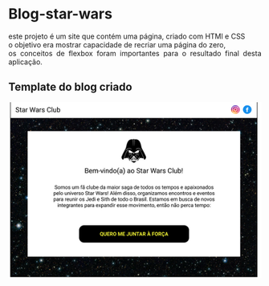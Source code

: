 # Blog-star-wars
<p align="justify">este projeto é um site que contém uma página, criado com HTMl e CSS<br> o objetivo era
mostrar capacidade de recriar uma página do zero, <br>os conceitos de flexbox foram importantes para o resultado 
final desta aplicação.
</p>

## Template do blog criado

 <img src="https://github.com/Anacarlags/Blog-star-wars/blob/master/blogstarwars.png" >
